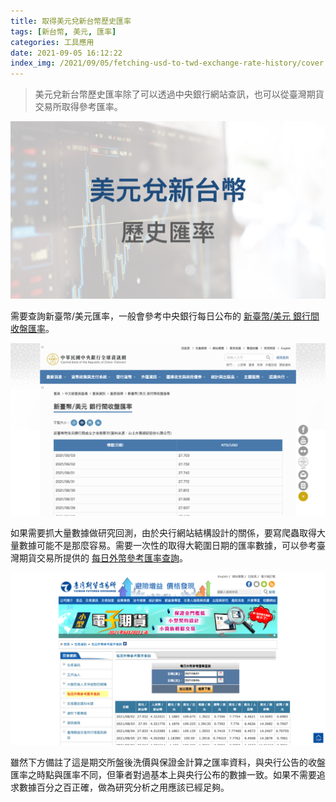 ```yaml
---
title: 取得美元兌新台幣歷史匯率
tags: [新台幣, 美元, 匯率]
categories: 工具應用
date: 2021-09-05 16:12:22
index_img: /2021/09/05/fetching-usd-to-twd-exchange-rate-history/cover.jpg
---
```


> 美元兌新台幣歷史匯率除了可以透過中央銀行網站查訊，也可以從臺灣期貨交易所取得參考匯率。

![](/2021/09/05/fetching-usd-to-twd-exchange-rate-history/cover.jpg)

<!-- more -->

需要查詢新臺幣/美元匯率，一般會參考中央銀行每日公布的 [新臺幣/美元 銀行間收盤匯率](https://www.cbc.gov.tw/tw/lp-645-1.html)。

![圖片來源：中央銀行](/2021/09/05/fetching-usd-to-twd-exchange-rate-history/cbc.png)

如果需要抓大量數據做研究回測，由於央行網站結構設計的關係，要寫爬蟲取得大量數據可能不是那麼容易。需要一次性的取得大範圍日期的匯率數據，可以參考臺灣期貨交易所提供的 [每日外幣參考匯率查詢](https://www.taifex.com.tw/cht/3/dailyFXRate)。

![圖片來源：臺灣期貨交易所](/2021/09/05/fetching-usd-to-twd-exchange-rate-history/taifex.png)

雖然下方備註了這是期交所盤後洗價與保證金計算之匯率資料，與央行公告的收盤匯率之時點與匯率不同，但筆者對過基本上與央行公布的數據一致。如果不需要追求數據百分之百正確，做為研究分析之用應該已經足夠。